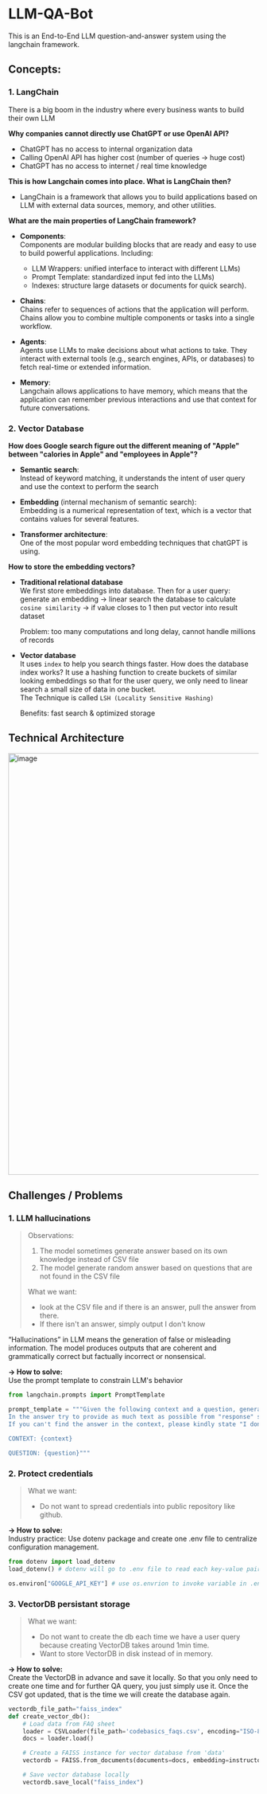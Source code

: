 # LLM-QA-Bot
This is an End-to-End LLM question-and-answer system using the langchain framework. 

## Concepts:
### 1. LangChain
There is a big boom in the industry where every business wants to build their own LLM

**Why companies cannot directly use ChatGPT or use OpenAI API?**
- ChatGPT has no access to internal organization data
- Calling OpenAI API has higher cost (number of queries -> huge cost)
- ChatGPT has no access to internet / real time knowledge

**This is how Langchain comes into place. What is LangChain then?**
- LangChain is a framework that allows you to build applications based on LLM with external data sources, memory, and other utilities.

**What are the main properties of LangChain framework?**
- **Components**:  
  Components are modular building blocks that are ready and easy to use to build powerful applications. Including:  
  - LLM Wrappers: unified interface to interact with different LLMs)
  - Prompt Template: standardized input fed into the LLMs)
  - Indexes: structure large datasets or documents for quick search).

- **Chains**:  
  Chains refer to sequences of actions that the application will perform. Chains allow you to combine multiple components or tasks into a single workflow.

- **Agents**:  
  Agents use LLMs to make decisions about what actions to take. They interact with external tools (e.g., search engines, APIs, or databases) to fetch real-time or extended information.

- **Memory**:  
  Langchain allows applications to have memory, which means that the application can remember previous interactions and use that context for future conversations.

### 2. Vector Database
**How does Google search figure out the different meaning of "Apple" between "calories in Apple" and "employees in Apple"?**
- **Semantic search**:  
  Instead of keyword matching, it understands the intent of user query and use the context to perform the search
  
- **Embedding** (internal mechanism of semantic search):  
  Embedding is a numerical representation of text, which is a vector that contains values for several features.
  
- **Transformer architecture**:  
  One of the most popular word embedding techniques that chatGPT is using.

**How to store the embedding vectors?**
- **Traditional relational database**  
  We first store embeddings into database. Then for a user query:  
  generate an embedding -> linear search the database to calculate `cosine similarity` -> if value closes to 1 then put vector into result dataset
  
  Problem: too many computations and long delay, cannot handle millions of records

- **Vector database**  
  It uses `index` to help you search things faster. How does the database index works?
  It use a hashing function to create buckets of similar looking embeddings so that for the user query, we only need to linear search a small size of data in one bucket.  
  The Technique is called `LSH (Locality Sensitive Hashing)`

  Benefits: fast search & optimized storage

## Technical Architecture
<img width="847" alt="image" src="https://github.com/user-attachments/assets/6f50bd7d-fe30-4a09-bb8c-b4ea3ee5deb4">


## Challenges / Problems

### 1. LLM hallucinations 
> Observations:
> 1. The model sometimes generate answer based on its own knowledge instead of CSV file
> 2. The model generate random answer based on questions that are not found in the CSV file
>
> What we want:  
> - look at the CSV file and if there is an answer, pull the answer from there.
> - If there isn't an answer, simply output I don't know

“Hallucinations” in LLM means the generation of false or misleading information.
The model produces outputs that are coherent and grammatically correct but factually incorrect or nonsensical.

**-> How to solve:**  
Use the prompt template to constrain LLM's behavior
```python
from langchain.prompts import PromptTemplate

prompt_template = """Given the following context and a question, generate an answer based on the following pieces of context only.
In the answer try to provide as much text as possible from "response" section in the source document context.
If you can't find the answer in the context, please kindly state "I don't know."

CONTEXT: {context}

QUESTION: {question}"""
```

### 2. Protect credentials
> What we want:  
> - Do not want to spread credentials into public repository like github.

**-> How to solve:**  
Industry practice: Use dotenv package and create one .env file to centralize configuration management.
```python
from dotenv import load_dotenv
load_dotenv() # dotenv will go to .env file to read each key-value pair, and set them as operating system env variable

os.environ["GOOGLE_API_KEY"] # use os.envrion to invoke variable in .env file
```

### 3. VectorDB persistant storage
> What we want:  
> - Do not want to create the db each time we have a user query because creating VectorDB takes around 1min time.
> - Want to store VectorDB in disk instead of in memory.

**-> How to solve:**  
Create the VectorDB in advance and save it locally.
So that you only need to create one time and for further QA query, you just simply use it.
Once the CSV got updated, that is the time we will create the database again.
```python
vectordb_file_path="faiss_index"
def create_vector_db():
    # Load data from FAQ sheet
    loader = CSVLoader(file_path='codebasics_faqs.csv', encoding="ISO-8859-1", source_column='prompt')
    docs = loader.load()

    # Create a FAISS instance for vector database from 'data'
    vectordb = FAISS.from_documents(documents=docs, embedding=instructor_embeddings)

    # Save vector database locally
    vectordb.save_local("faiss_index")
```


